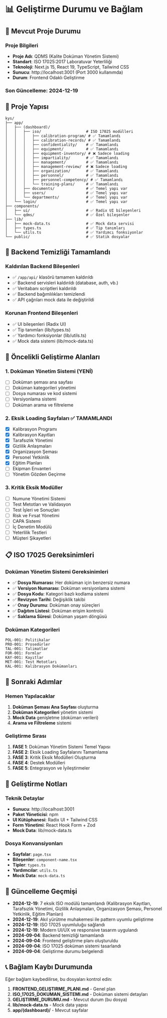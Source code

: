 # 📊 Geliştirme Durumu ve Bağlam

## 🎯 Mevcut Proje Durumu

### **Proje Bilgileri**
- **Proje Adı**: QDMS (Kalite Doküman Yönetim Sistemi)
- **Standart**: ISO 17025:2017 Laboratuvar Yeterliliği
- **Teknoloji**: Next.js 15, React 19, TypeScript, Tailwind CSS
- **Sunucu**: http://localhost:3001 (Port 3000 kullanımda)
- **Durum**: Frontend Odaklı Geliştirme

### **Son Güncelleme**: 2024-12-19

## 📁 Proje Yapısı

```
kys/
├── app/
│   ├── (dashboard)/
│   │   ├── iso/                    # ISO 17025 modülleri
│   │   │   ├── calibration-program/ # ✅ Tamamlandı
│   │   │   ├── calibration-records/ # ✅ Tamamlandı
│   │   │   ├── confidentiality/    # ✅ Tamamlandı
│   │   │   ├── equipment/          # ✅ Tamamlandı
│   │   │   ├── equipment-inventory/ # ❌ Sadece loading
│   │   │   ├── impartiality/       # ✅ Tamamlandı
│   │   │   ├── management/         # ✅ Tamamlandı
│   │   │   ├── management-review/  # ❌ Sadece loading
│   │   │   ├── organization/       # ✅ Tamamlandı
│   │   │   ├── personnel/          # ✅ Tamamlandı
│   │   │   ├── personnel-competency/ # ✅ Tamamlandı
│   │   │   └── training-plans/     # ✅ Tamamlandı
│   │   ├── documents/              # ✅ Temel yapı var
│   │   ├── users/                  # ✅ Temel yapı var
│   │   └── departments/            # ✅ Temel yapı var
│   └── login/                      # ✅ Temel yapı var
├── components/
│   ├── ui/                         # ✅ Radix UI bileşenleri
│   └── qdms/                       # ✅ Özel bileşenler
├── lib/
│   ├── mock-data.ts                # ✅ Mock data servisi
│   ├── types.ts                    # ✅ Tip tanımları
│   └── utils.ts                    # ✅ Yardımcı fonksiyonlar
└── public/                         # ✅ Statik dosyalar
```

## 🔄 Backend Temizliği Tamamlandı

### **Kaldırılan Backend Bileşenleri**
- ✅ `/app/api/` klasörü tamamen kaldırıldı
- ✅ Backend servisleri kaldırıldı (database, auth, vb.)
- ✅ Veritabanı scriptleri kaldırıldı
- ✅ Backend bağımlılıkları temizlendi
- ✅ API çağrıları mock data ile değiştirildi

### **Korunan Frontend Bileşenleri**
- ✅ UI bileşenleri (Radix UI)
- ✅ Tip tanımları (lib/types.ts)
- ✅ Yardımcı fonksiyonlar (lib/utils.ts)
- ✅ Mock data sistemi (lib/mock-data.ts)

## 🎯 Öncelikli Geliştirme Alanları

### **1. Doküman Yönetim Sistemi (YENİ)**
- [ ] Doküman şeması ana sayfası
- [ ] Doküman kategorileri yönetimi
- [ ] Dosya numarası ve kod sistemi
- [ ] Versiyonlama sistemi
- [ ] Doküman arama ve filtreleme

### **2. Eksik Loading Sayfaları** ✅ **TAMAMLANDI**
- [x] Kalibrasyon Programı
- [x] Kalibrasyon Kayıtları
- [x] Tarafsızlık Yönetimi
- [x] Gizlilik Anlaşmaları
- [x] Organizasyon Şeması
- [x] Personel Yetkinlik
- [x] Eğitim Planları
- [ ] Ekipman Envanteri
- [ ] Yönetim Gözden Geçirme

### **3. Kritik Eksik Modüller**
- [ ] Numune Yönetimi Sistemi
- [ ] Test Metotları ve Validasyon
- [ ] Test İşleri ve Sonuçları
- [ ] Risk ve Fırsat Yönetimi
- [ ] CAPA Sistemi
- [ ] İç Denetim Modülü
- [ ] Yeterlilik Testleri
- [ ] Müşteri Şikayetleri

## 📋 ISO 17025 Gereksinimleri

### **Doküman Yönetim Sistemi Gereksinimleri**
- ✅ **Dosya Numarası**: Her doküman için benzersiz numara
- ✅ **Versiyon Numarası**: Doküman versiyonlama sistemi
- ✅ **Dosya Kodu**: Kategori bazlı kodlama sistemi
- ✅ **Revizyon Tarihi**: Değişiklik takibi
- ✅ **Onay Durumu**: Doküman onay süreçleri
- ✅ **Dağıtım Listesi**: Doküman erişim kontrolü
- ✅ **Saklama Süresi**: Doküman yaşam döngüsü

### **Doküman Kategorileri**
```
POL-001: Politikalar
PRO-001: Prosedürler  
TAL-001: Talimatlar
FOR-001: Formlar
KAY-001: Kayıtlar
MET-001: Test Metotları
KAL-001: Kalibrasyon Dokümanları
```

## 🚀 Sonraki Adımlar

### **Hemen Yapılacaklar**
1. **Doküman Şeması Ana Sayfası** oluşturma
2. **Doküman Kategorileri** yönetim sistemi
3. **Mock Data** genişletme (doküman verileri)
4. **Arama ve Filtreleme** sistemi

### **Geliştirme Sırası**
1. **FASE 1**: Doküman Yönetim Sistemi Temel Yapısı
2. **FASE 2**: Eksik Loading Sayfalarını Tamamlama
3. **FASE 3**: Kritik Eksik Modülleri Oluşturma
4. **FASE 4**: Destek Modülleri
5. **FASE 5**: Entegrasyon ve İyileştirmeler

## 📝 Geliştirme Notları

### **Teknik Detaylar**
- **Sunucu**: http://localhost:3001
- **Paket Yöneticisi**: npm
- **UI Kütüphanesi**: Radix UI + Tailwind CSS
- **Form Yönetimi**: React Hook Form + Zod
- **Mock Data**: lib/mock-data.ts

### **Dosya Konvansiyonları**
- **Sayfalar**: `page.tsx`
- **Bileşenler**: `component-name.tsx`
- **Tipler**: `types.ts`
- **Yardımcılar**: `utils.ts`
- **Mock Data**: `mock-data.ts`

## 🔄 Güncelleme Geçmişi

- **2024-12-19**: 7 eksik ISO modülü tamamlandı (Kalibrasyon Kayıtları, Tarafsızlık Yönetimi, Gizlilik Anlaşmaları, Organizasyon Şeması, Personel Yetkinlik, Eğitim Planları)
- **2024-12-19**: Akıl yürütme muhakemesi ile pattern uyumlu geliştirme
- **2024-12-19**: ISO 17025 uyumluluğu sağlandı
- **2024-12-19**: Modern UI/UX ve responsive tasarım uygulandı
- **2024-09-04**: Backend temizliği tamamlandı
- **2024-09-04**: Frontend geliştirme planı oluşturuldu
- **2024-09-04**: ISO 17025 doküman sistemi tasarlandı
- **2024-09-04**: Geliştirme durumu belgelendi

## 📞 Bağlam Kaybı Durumunda

Eğer bağlam kaybedilirse, bu dosyaları kontrol edin:
1. **FRONTEND_GELIŞTIRME_PLANI.md** - Genel plan
2. **ISO_17025_DOKUMAN_SISTEMI.md** - Doküman sistemi detayları
3. **GELIŞTIRME_DURUMU.md** - Mevcut durum (bu dosya)
4. **lib/mock-data.ts** - Mock data yapısı
5. **app/(dashboard)/** - Mevcut sayfalar
